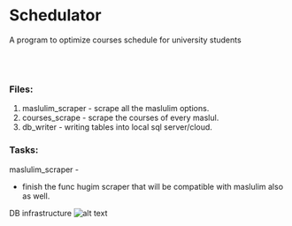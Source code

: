 # Schedulator
 A program to optimize courses schedule for university students
 
 <br />
 <br />
 
### Files:
1. maslulim_scraper - scrape all the maslulim options.
2. courses_scrape - scrape the courses of every maslul.
3. db_writer - writing tables into local sql server/cloud.



### Tasks:
maslulim_scraper -
* finish the func hugim scraper that will be compatible with maslulim also as well.


DB infrastructure 
![alt text](https://github.com/[yonatanlou]/[Schedulator]/blob/[master]/Schedulator.png?raw=true)